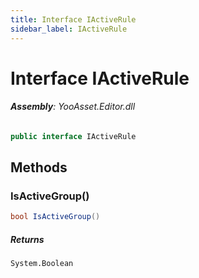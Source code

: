 ```yaml
---
title: Interface IActiveRule
sidebar_label: IActiveRule
---
```

# Interface IActiveRule


###### **Assembly**: YooAsset.Editor.dll

```csharp title="Declaration"
public interface IActiveRule
```
## Methods
### IsActiveGroup()


```csharp title="Declaration"
bool IsActiveGroup()
```

##### Returns

`System.Boolean`
